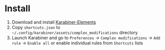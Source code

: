 # Install
1. Download and install [Karabiner-Elements](https://karabiner-elements.pqrs.org/)
2. Copy `shortcuts.json` to `~/.config/karabiner/assets/complex_modifications` directory
3. Launch Karabiner and go to `Preferences` -> `Complex modifications` -> `Add rule` -> `Enable all` or enable individual rules from `Shortcuts` lists